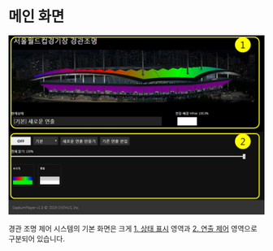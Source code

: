 # 메인 화면
![기본 화면 예시](image/main/screen.jpg)

경관 조명 제어 시스템의 기본 화면은 크게 [1. 상태 표시](main/status.md) 영역과 [2. 연출 제어](main/basic.md) 영역으로 구분되어 있습니다.
